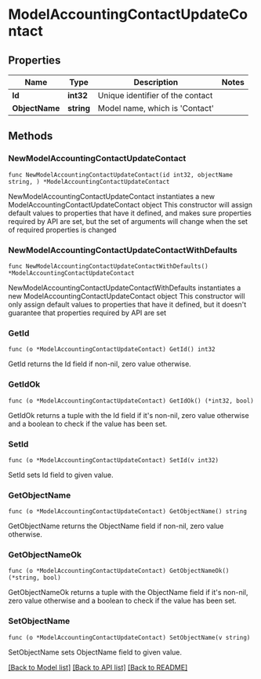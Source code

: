 # ModelAccountingContactUpdateContact

## Properties

Name | Type | Description | Notes
------------ | ------------- | ------------- | -------------
**Id** | **int32** | Unique identifier of the contact | 
**ObjectName** | **string** | Model name, which is &#39;Contact&#39; | 

## Methods

### NewModelAccountingContactUpdateContact

`func NewModelAccountingContactUpdateContact(id int32, objectName string, ) *ModelAccountingContactUpdateContact`

NewModelAccountingContactUpdateContact instantiates a new ModelAccountingContactUpdateContact object
This constructor will assign default values to properties that have it defined,
and makes sure properties required by API are set, but the set of arguments
will change when the set of required properties is changed

### NewModelAccountingContactUpdateContactWithDefaults

`func NewModelAccountingContactUpdateContactWithDefaults() *ModelAccountingContactUpdateContact`

NewModelAccountingContactUpdateContactWithDefaults instantiates a new ModelAccountingContactUpdateContact object
This constructor will only assign default values to properties that have it defined,
but it doesn't guarantee that properties required by API are set

### GetId

`func (o *ModelAccountingContactUpdateContact) GetId() int32`

GetId returns the Id field if non-nil, zero value otherwise.

### GetIdOk

`func (o *ModelAccountingContactUpdateContact) GetIdOk() (*int32, bool)`

GetIdOk returns a tuple with the Id field if it's non-nil, zero value otherwise
and a boolean to check if the value has been set.

### SetId

`func (o *ModelAccountingContactUpdateContact) SetId(v int32)`

SetId sets Id field to given value.


### GetObjectName

`func (o *ModelAccountingContactUpdateContact) GetObjectName() string`

GetObjectName returns the ObjectName field if non-nil, zero value otherwise.

### GetObjectNameOk

`func (o *ModelAccountingContactUpdateContact) GetObjectNameOk() (*string, bool)`

GetObjectNameOk returns a tuple with the ObjectName field if it's non-nil, zero value otherwise
and a boolean to check if the value has been set.

### SetObjectName

`func (o *ModelAccountingContactUpdateContact) SetObjectName(v string)`

SetObjectName sets ObjectName field to given value.



[[Back to Model list]](../README.md#documentation-for-models) [[Back to API list]](../README.md#documentation-for-api-endpoints) [[Back to README]](../README.md)


